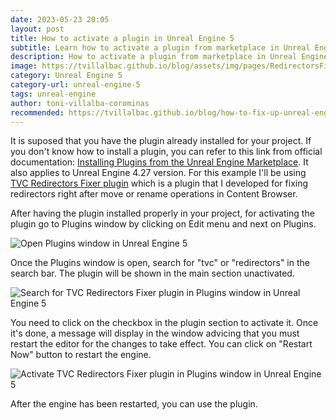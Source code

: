 ```yaml
---
date: 2023-05-23 20:05
layout: post
title: How to activate a plugin in Unreal Engine 5
subtitle: Learn how to activate a plugin from marketplace in Unreal Engine 5
description: How to activate a plugin from marketplace in Unreal Engine 5
image: https://tvillalbac.github.io/blog/assets/img/pages/RedirectorsFixerGuide/activate-tvc-redirectors-fixer-plugin-in-plugins-window.jpg
category: Unreal Engine 5
category-url: unreal-engine-5
tags: unreal-engine
author: toni-villalba-corominas
recommended: https://tvillalbac.github.io/blog/how-to-fix-up-unreal-engine-5-redirectors-blueprints/
---
```


It is suposed that you have the plugin already installed for your project. If you don't know how to install a plugin, you can refer to this link from official documentation: <a href="https://docs.unrealengine.com/5.0/en-US/working-with-plugins-in-unreal-engine/#installingpluginsfromtheunrealenginemarketplace">Installing Plugins from the Unreal Engine Marketplace</a>. It also applies to Unreal Engine 4.27 version. For this example I'll be using <a href="https://tvillalbac.github.io/blog/redirectors-fixer-plugin/">TVC Redirectors Fixer plugin</a> which is a plugin that I developed for fixing redirectors right after move or rename operations in Content Browser.

After having the plugin installed properly in your project, for activating the plugin go to Plugins window by clicking on Edit menu and next on Plugins.

<img class="img" src="https://tvillalbac.github.io/blog/assets/img/pages/RedirectorsFixerGuide/open-plugins-window.jpg" alt="Open Plugins window in Unreal Engine 5">

Once the Plugins window is open, search for "tvc" or "redirectors" in the search bar. The plugin will be shown in the main section unactivated.

<img class="img" src="https://tvillalbac.github.io/blog/assets/img/pages/RedirectorsFixerGuide/search-for-tvc-redirectors-fixer-plugin-in-plugins-window.jpg" alt="Search for TVC Redirectors Fixer plugin in Plugins window in Unreal Engine 5">

You need to click on the checkbox in the plugin section to activate it. Once it's done, a message will display in the window advicing that you must restart the editor for the changes to take effect. You can click on "Restart Now" button to restart the engine.

<img class="img" src="https://tvillalbac.github.io/blog/assets/img/pages/RedirectorsFixerGuide/activate-tvc-redirectors-fixer-plugin-in-plugins-window.jpg" alt="Activate TVC Redirectors Fixer plugin in Plugins window in Unreal Engine 5">

After the engine has been restarted, you can use the plugin.